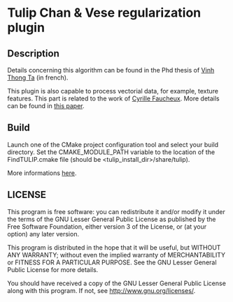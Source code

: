# Tulip Chan & Vese regularization plugin

## Description

Details concerning this algorithm can be found in the Phd thesis of [Vinh Thong Ta](http://tel.archives-ouvertes.fr/tel-00472041/) (in french).

This plugin is also capable to process vectorial data, for example, texture features. This part is related to the work of [Cyrille Faucheux](http://about.me/cyrille.faucheux). More details can be found in [this paper](http://dx.doi.org/10.1109/ICIP.2012.6467364).

## Build

Launch one of the CMake project configuration tool and select your build directory. Set the CMAKE_MODULE_PATH variable to the location of the FindTULIP.cmake file (should be &lt;tulip_install_dir&gt;/share/tulip).

More informations [here](http://tulip.labri.fr/TulipDrupal/?q=node/1481).

## LICENSE

This program is free software: you can redistribute it and/or modify it under the terms of the GNU Lesser General Public License as published by the Free Software Foundation, either version 3 of the License, or (at your option) any later version.

This program is distributed in the hope that it will be useful, but WITHOUT ANY WARRANTY; without even the implied warranty of MERCHANTABILITY or FITNESS FOR A PARTICULAR PURPOSE. See the GNU Lesser General Public License for more details.

You should have received a copy of the GNU Lesser General Public License along with this program. If not, see <http://www.gnu.org/licenses/>.

